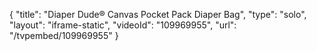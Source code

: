 {
    "title": "Diaper Dude&reg; Canvas Pocket Pack Diaper Bag",
    "type": "solo",
    "layout": "iframe-static",
    "videoId": "109969955",
    "url": "\/tvpembed\/109969955"
}